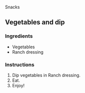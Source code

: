 Snacks

## Vegetables and dip

### Ingredients

- Vegetables
- Ranch dressing

### Instructions

1. Dip vegetables in Ranch dressing.
2. Eat.
3. Enjoy!
